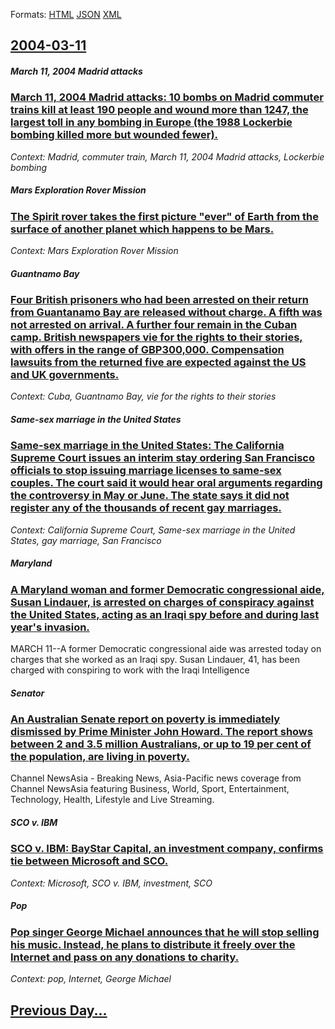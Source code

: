 
Formats: [HTML](2004/03/11/index.html)  [JSON](2004/03/11/index.json)  [XML](2004/03/11/index.xml)  

## [2004-03-11](/news/2004/03/11/index.md)

##### March 11, 2004 Madrid attacks
### [ March 11, 2004 Madrid attacks: 10 bombs on Madrid commuter trains kill at least 190 people and wound more than 1247, the largest toll in any bombing in Europe (the 1988 Lockerbie bombing killed more but wounded fewer). ](/news/2004/03/11/march-11-2004-madrid-attacks-10-bombs-on-madrid-commuter-trains-kill-at-least-190-people-and-wound-more-than-1247-the-largest-toll-in-an.md)
_Context: Madrid, commuter train, March 11, 2004 Madrid attacks, Lockerbie bombing_

##### Mars Exploration Rover Mission
### [ The Spirit rover takes the first picture "ever" of Earth from the surface of another planet which happens to be Mars. ](/news/2004/03/11/the-spirit-rover-takes-the-first-picture-ever-of-earth-from-the-surface-of-another-planet-which-happens-to-be-mars.md)
_Context: Mars Exploration Rover Mission_

##### Guantnamo Bay
### [ Four British prisoners who had been arrested on their return from Guantanamo Bay are released without charge. A fifth was not arrested on arrival. A further four remain in the Cuban camp. British newspapers vie for the rights to their stories, with offers in the range of GBP300,000. Compensation lawsuits from the returned five are expected against the US and UK governments. ](/news/2004/03/11/four-british-prisoners-who-had-been-arrested-on-their-return-from-guantanamo-bay-are-released-without-charge-a-fifth-was-not-arrested-on-a.md)
_Context: Cuba, Guantnamo Bay, vie for the rights to their stories_

##### Same-sex marriage in the United States
### [ Same-sex marriage in the United States: The California Supreme Court issues an interim stay ordering San Francisco officials to stop issuing marriage licenses to same-sex couples. The court said it would hear oral arguments regarding the controversy in May or June. The state says it did not register any of the thousands of recent gay marriages. ](/news/2004/03/11/same-sex-marriage-in-the-united-states-the-california-supreme-court-issues-an-interim-stay-ordering-san-francisco-officials-to-stop-issuin.md)
_Context: California Supreme Court, Same-sex marriage in the United States, gay marriage, San Francisco_

##### Maryland
### [ A Maryland woman and former Democratic congressional aide, Susan Lindauer, is arrested on charges of conspiracy against the United States, acting as an Iraqi spy before and during last year's invasion. ](/news/2004/03/11/a-maryland-woman-and-former-democratic-congressional-aide-susan-lindauer-is-arrested-on-charges-of-conspiracy-against-the-united-states.md)
MARCH 11--A former Democratic congressional aide was arrested today on charges that she worked as an Iraqi spy. Susan Lindauer, 41, has been charged with conspiring to work with the Iraqi Intelligence

##### Senator
### [ An Australian Senate report on poverty is immediately dismissed by Prime Minister John Howard. The report shows between 2 and 3.5 million Australians, or up to 19 per cent of the population, are living in poverty. ](/news/2004/03/11/an-australian-senate-report-on-poverty-is-immediately-dismissed-by-prime-minister-john-howard-the-report-shows-between-2-and-3-5-million-a.md)
Channel NewsAsia - Breaking News, Asia-Pacific news coverage from Channel NewsAsia featuring Business, World, Sport, Entertainment, Technology, Health, Lifestyle and Live Streaming.

##### SCO v. IBM
### [ SCO v. IBM: BayStar Capital, an investment company, confirms tie between Microsoft and SCO. ](/news/2004/03/11/sco-v-ibm-baystar-capital-an-investment-company-confirms-tie-between-microsoft-and-sco.md)
_Context: Microsoft, SCO v. IBM, investment, SCO_

##### Pop
### [ Pop singer George Michael announces that he will stop selling his music. Instead, he plans to distribute it freely over the Internet and pass on any donations to charity. ](/news/2004/03/11/pop-singer-george-michael-announces-that-he-will-stop-selling-his-music-instead-he-plans-to-distribute-it-freely-over-the-internet-and-pa.md)
_Context: pop, Internet, George Michael_

## [Previous Day...](/news/2004/03/10/index.md)

